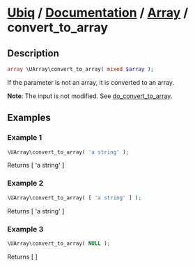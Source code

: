 [Ubiq](https://github.com/Pixel418/Ubiq#readme) / [Documentation](../index.md#readme) / [Array](../index.md#array) / convert_to_array
======


Description
-------- 

```php
array \UArray\convert_to_array( mixed $array );
```

If the parameter is not an array, it is converted to an array.

**Note**: The input is not modified. See [do_convert_to_array](./array/do_convert_to_array.md#readme).



Examples
--------

### Example 1

```php
\UArray\convert_to_array( 'a string' );
```
Returns [ 'a string' ]

### Example 2

```php
\UArray\convert_to_array( [ 'a string' ] );
```
Returns [ 'a string' ]

### Example 3

```php
\UArray\convert_to_array( NULL );
```
Returns [ ]